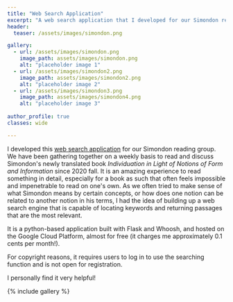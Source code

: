 ```yaml
---
title: "Web Search Application"
excerpt: "A web search application that I developed for our Simondon reading group"
header:
  teaser: /assets/images/simondon.png

gallery:
  - url: /assets/images/simondon.png
    image_path: assets/images/simondon.png
    alt: "placeholder image 1"
  - url: /assets/images/simondon2.png
    image_path: assets/images/simondon2.png
    alt: "placeholder image 2"
  - url: /assets/images/simondon3.png
    image_path: assets/images/simondon4.png
    alt: "placeholder image 3"
    
author_profile: true
classes: wide

---
```


I developed this <a href="https://simondon.uc.r.appspot.com/">web search application</a> for our Simondon reading group. We have been gathering together on a weekly basis to read and discuss Simondon's newly translated book <i>Individuation in Light of Notions of Form and Information</i> since 2020 fall. It is an amazing experience to read something in detail, especially for a book as such that often feels impossible and impenetrable to read on one's own. As we often tried to make sense of what Simondon means by certain concepts, or how does one notion can be related to another notion in his terms, I had the idea of building up a web search engine that is capable of locating keywords and returning passages that are the most relevant. 

It is a python-based application built with Flask and Whoosh, and hosted on the Google Cloud Platform, almost for free (it charges me approximately 0.1 cents per month!). 

For copyright reasons, it requires users to log in to use the searching function and is not open for registration.

I personally find it very helpful!

{% include gallery %}

